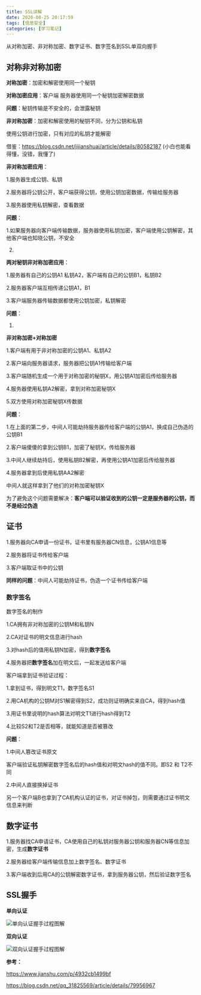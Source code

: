 ```yaml
---
title: SSL详解
date: 2020-08-25 20:17:59
tags: [信息安全]
categories: [学习笔记]
---
```




从对称加密、非对称加密、数字证书、数字签名到SSL单双向握手

<!--more-->



## 对称非对称加密



**对称加密**：加密和解密使用同一个秘钥

**对称加密应用**：客户端 服务器使用同一个秘钥加密解密数据

**问题**：秘钥传输是不安全的，会泄露秘钥



**非对称加密**：加密和解密使用的秘钥不同，分为公钥和私钥

使用公钥进行加密，只有对应的私钥才能解密



借鉴：https://blog.csdn.net/jijianshuai/article/details/80582187  (小白也能看得懂，没错，我懂了)



**非对称加密应用**：

1.服务器生成公钥、私钥

2.服务器将公钥公开，客户端获得公钥，使用公钥加密数据，传输给服务器

3.服务器使用私钥解密，查看数据



**问题**：

1.如果服务器向客户端传输数据，服务器使用私钥加密，客户端使用公钥解密，其他客户端也知晓公钥，不安全

2.



**两对秘钥非对称加密应用**：

1.服务器有自己的公钥A1 私钥A2，客户端有自己的公钥B1，私钥B2

2.服务器客户端互相传递公钥A1，B1

3.客户端服务器传输数据都使用公钥加密，私钥解密



**问题**：

1.



**非对称加密+对称加密**

1.客户端有用于非对称加密的公钥A1、私钥A2

2.客户端向服务器请求，服务器把公钥A1传输给客户端

3.客户端随机生成一个用于对称加密的秘钥X，用公钥A1加密后传给服务器

4.服务器使用私钥A2解密，拿到对称加密秘钥X

5.双方使用对称加密秘钥X传数据



**问题**：

1.在上面的第二步，中间人可能劫持服务器传给客户端的公钥A1，换成自己伪造的公钥B1

2.客户端傻傻的拿到公钥B1，加密了秘钥X，传给服务器

3.中间人继续劫持后，使用私钥B2解密，再使用公钥A1加密后传给服务器

4.服务器拿到后使用私钥AA2解密

中间人就这样拿到了他们的对称加密秘钥X



为了避免这个问题需要解决：**客户端可以验证收到的公钥一定是服务器的公钥，而不是经过伪造**



## 证书



1.服务器向CA申请一份证书，证书里有服务器CN信息，公钥A1信息等

2.服务器将证书传给客户端

3.客户端取证书中的公钥



**同样的问题**：中间人可能劫持证书，伪造一个证书传给客户端



### 数字签名

数字签名的制作

1.CA拥有非对称加密的公钥M和私钥N

2.CA对证书的明文信息进行hash

3.对hash后的值用私钥N加密，得到**数字签名**

4.服务器把**数字签名**加在明文后，一起发送给客户端



客户端拿到证书验证过程：

1.拿到证书，得到明文T1，数字签名S1

2.用CA机构的公钥M对S1解密得到S2，成功则证明确实来自CA，得到hash值

3.用证书里说明的hash算法对明文T1进行hash得到T2

4.比较S2和T2是否相等，就能知道是否被篡改



**问题**：

1.中间人篡改证书原文

客户端验证私钥解密数字签名后的hash值和对明文hash的值不同。即S2 和 T2不同



2.中间人直接换掉证书

另一个客户端B也拿到了CA机构认证的证书，对证书掉包，则需要通过证书明文信息来判断



## 数字证书

1.服务器找CA申请证书，CA使用自己的私钥对服务器公钥和服务器CN等信息加密，生成**数字证书**

2.服务器给客户端传输信息加上数字签名、数字证书

3.客户端收到后用CA的公钥解密数字证书，拿到服务器公钥，然后验证数字签名





## SSL握手



**单向认证**

![单向认证握手过程图解](one-way.png)



**双向认证**



![双向认证握手过程图解](double-way.png)









**参考：**

https://www.jianshu.com/p/4932cb1499bf

https://blog.csdn.net/qq_31825569/article/details/79956967

